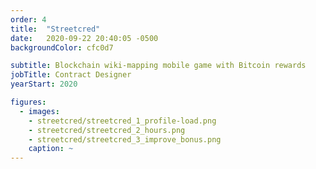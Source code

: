 ```yaml
---
order: 4
title:  "Streetcred"
date:   2020-09-22 20:40:05 -0500
backgroundColor: cfc0d7

subtitle: Blockchain wiki-mapping mobile game with Bitcoin rewards
jobTitle: Contract Designer
yearStart: 2020

figures:
  - images:
    - streetcred/streetcred_1_profile-load.png
    - streetcred/streetcred_2_hours.png
    - streetcred/streetcred_3_improve_bonus.png
    caption: ~
---
```

